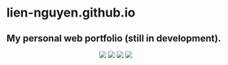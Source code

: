 # lien-nguyen.github.io 

## My personal web portfolio (still in development).


 <p align="center">
  <a href="https://github.com/lien-nguyen/lien-nguyen.github.io/releases/"><img src="https://img.shields.io/github/v/release/lien-nguyen/lien-nguyen.github.io?include_prereleases&display_name=release&labelColor=pink&color=blue"></a>
  <a href="https://github.com/lien-nguyen/lien-nguyen.github.io/releases/"><img src="https://img.shields.io/github/commits-since/lien-nguyen/lien-nguyen.github.io/v0.0.1?labelColor=yellow&color=green"></a>
  <a href="https://github.com/lien-nguyen/lien-nguyen.github.io"><img src="https://img.shields.io/github/commit-activity/w/lien-nguyen/lien-nguyen.github.io"></a>
  <a href="https://github.com/lien-nguyen/lien-nguyen.github.io/actions"><img src=https://img.shields.io/github/actions/workflow/status/lien-nguyen/lien-nguyen.github.io/publish_to_docker.yml
  "></a>

</p>

